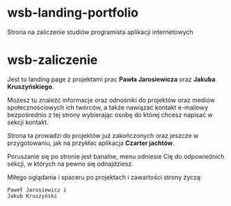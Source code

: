 # wsb-landing-portfolio
Strona na zaliczenie studiów programista aplikacji internetowych

# wsb-zaliczenie
Jest to landing page z projektami prac **Pawła Jarosiewicza** oraz **Jakuba Kruszyńskiego**.

Możesz tu znaleźć informacje oraz odnośniki do projektów oraz mediów społecznościowych ich twórców, a także nawiązać kontakt e-mailowy bezpośrednio z tej strony wybierając osobę do której chcesz napisać w sekcji kontakt.

Strona ta prowadzi do projektów już zakończonych oraz jeszcze w przygotowaniu, jak na przykłac aplikacja **Czarter jachtów**.

Poruszanie się po stronie jest banalne, menu odniesie Cię do odpowiednich sekcji, w których na pewno się odnajdziesz.

Miłego oglądania i spaceru po projektach i zawartości strony życzą:

    Paweł Jarosiewicz i 
    Jakub Kruszyński

